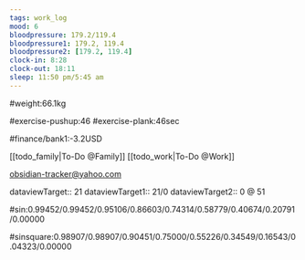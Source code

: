 ```yaml
---
tags: work_log
mood: 6
bloodpressure: 179.2/119.4
bloodpressure1: 179.2, 119.4
bloodpressure2: [179.2, 119.4]
clock-in: 8:28
clock-out: 18:11
sleep: 11:50 pm/5:45 am
---
```


#weight:66.1kg

#exercise-pushup:46
#exercise-plank:46sec




#finance/bank1:-3.2USD

[[todo_family|To-Do @Family]]
[[todo_work|To-Do @Work]]

obsidian-tracker@yahoo.com


dataviewTarget:: 21
dataviewTarget1:: 21/0
dataviewTarget2:: 0 @ 51

#sin:0.99452/0.99452/0.95106/0.86603/0.74314/0.58779/0.40674/0.20791/0.00000

#sinsquare:0.98907/0.98907/0.90451/0.75000/0.55226/0.34549/0.16543/0.04323/0.00000

